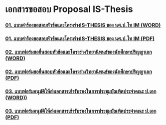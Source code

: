 # เอกสารขอสอบ Proposal IS-Thesis

### [01. แบบคำร้องขอสอบหัวข้อและโครงร่างIS-THESIS ของ นศ.ป.โท IM (WORD)](/files/doc_download/mas_im_phd_ie/1เอกสารขอสอบ_Proposal_IS-Thesis/01แบบคำร้องขอสอบหัวข้อและโครงร่างIS-THESISของนศ.ป.โทIM.doc)

### [01. แบบคำร้องขอสอบหัวข้อและโครงร่างIS-THESIS ของ นศ.ป.โท IM (PDF)](/files/doc_download/mas_im_phd_ie/1เอกสารขอสอบ_Proposal_IS-Thesis/01แบบคำร้องขอสอบหัวข้อและโครงร่างIS-THESISของนศ.ป.โทIM.pdf)

### [02. แบบฟอร์มขอยื่นสอบหัวข้อและโครงร่างวิทยานิพนธ์ของนักศึกษาปริญญาเอก (WORD)](/files/doc_download/mas_im_phd_ie/1เอกสารขอสอบ_Proposal_IS-Thesis/02แบบฟอร์มขอยื่นสอบหัวข้อและโครงร่างวิทยานิพนธ์ของนักศึกษาปริญญาเอก.doc)

### [02. แบบฟอร์มขอยื่นสอบหัวข้อและโครงร่างวิทยานิพนธ์ของนักศึกษาปริญญาเอก (PDF)](/files/doc_download/mas_im_phd_ie/1เอกสารขอสอบ_Proposal_IS-Thesis/02แบบฟอร์มขอยื่นสอบหัวข้อและโครงร่างวิทยานิพนธ์ของนักศึกษาปริญญาเอก.pdf)

### [03. แบบฟอร์มอนุมัติให้ส่งเอกสารเข้ารับรองในการประชุมบัณฑิตประจำคณะ ป.เอก (WORD))](/files/doc_download/mas_im_phd_ie/1เอกสารขอสอบ_Proposal_IS-Thesis/03แบบฟอร์มอนุมัติให้ส่งเอกสารเข้ารับรองในการประชุมบัณฑิตประจำคณะ(ป.เอก).doc)

### [03. แบบฟอร์มอนุมัติให้ส่งเอกสารเข้ารับรองในการประชุมบัณฑิตประจำคณะ ป.เอก (PDF)](/files/doc_download/mas_im_phd_ie/1เอกสารขอสอบ_Proposal_IS-Thesis/03แบบฟอร์มอนุมัติให้ส่งเอกสารเข้ารับรองในการประชุมบัณฑิตประจำคณะ(ป.เอก).pdf)